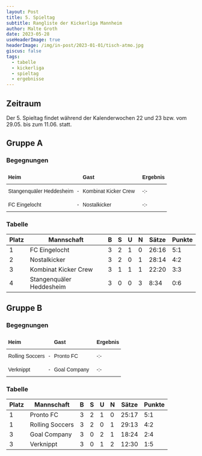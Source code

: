 ```yaml
---
layout: Post
title: 5. Spieltag 
subtitle: Rangliste der Kickerliga Mannheim
author: Malte Groth
date: 2023-05-28
useHeaderImage: true
headerImage: /img/in-post/2023-01-01/tisch-atmo.jpg
giscus: false
tags:
  - tabelle
  - kickerliga
  - spieltag
  - ergebnisse
---
```

## Zeitraum

Der 5. Spieltag findet während der Kalenderwochen 22 und 23 bzw. vom 29.05. bis zum 11.06. statt.

## Gruppe A

### Begegnungen

<style type="text/css">
.tg  {border-collapse:collapse;border-spacing:0;border:none;}
.tg td{border-color:black;border-style:solid;border-width:0px;font-family:Arial, sans-serif;font-size:14px;
  overflow:hidden;padding:10px 5px;word-break:normal;}
.tg th{border-color:black;border-style:solid;border-width:0px;font-family:Arial, sans-serif;font-size:14px;
  font-weight:normal;overflow:hidden;padding:10px 5px;word-break:normal;}
.tg .tg-mcqj{border-color:#000000;font-weight:bold;text-align:left;vertical-align:top}
.tg .tg-73oq{border-color:#000000;text-align:left;vertical-align:top}
</style>
<table class="tg">
<thead>
  <tr>
    <th class="tg-mcqj">Heim</th>
    <th class="tg-mcqj"></th>
    <th class="tg-mcqj">Gast</th>
    <th class="tg-mcqj"></th>
    <th class="tg-mcqj">Ergebnis</th>
  </tr>
</thead>
<tbody>
  <tr>
    <td class="tg-73oq">Stangenquäler Heddesheim</td>
    <td class="tg-73oq">-</td>
    <td class="tg-73oq">Kombinat Kicker Crew</td>
    <td class="tg-73oq"></td>
    <td class="tg-73oq">-:-</td>
  </tr>
  <tr>
    <td class="tg-73oq">FC Eingelocht</td>
    <td class="tg-73oq">-</td>
    <td class="tg-73oq">Nostalkicker</td>
    <td class="tg-73oq"></td>
    <td class="tg-73oq">-:-</td>
  </tr>
</tbody>
</table>

### Tabelle

| **Platz** | **Mannschaft**            | **B** | **S** | **U** | **N** | **Sätze** | **Punkte** |
|-----------|---------------------------|-------|-------|-------|-------|-----------|------------|
| 1         | FC Eingelocht             |     3 |     2 |     1 |     0 |     26:16 |        5:1 |
| 2         | Nostalkicker              |     3 |     2 |     0 |     1 |     28:14 |        4:2 |
| 3         | Kombinat Kicker Crew      |     3 |     1 |     1 |     1 |     22:20 |        3:3 |
| 4         | Stangenquäler Heddesheim  |     3 |     0 |     0 |     3 |      8:34 |        0:6 |


## Gruppe B

### Begegnungen

<style type="text/css">
.tg  {border-collapse:collapse;border-spacing:0;border:none;}
.tg td{border-color:black;border-style:solid;border-width:0px;font-family:Arial, sans-serif;font-size:14px;
  overflow:hidden;padding:10px 5px;word-break:normal;}
.tg th{border-color:black;border-style:solid;border-width:0px;font-family:Arial, sans-serif;font-size:14px;
  font-weight:normal;overflow:hidden;padding:10px 5px;word-break:normal;}
.tg .tg-mcqj{border-color:#000000;font-weight:bold;text-align:left;vertical-align:top}
.tg .tg-73oq{border-color:#000000;text-align:left;vertical-align:top}
</style>
<table class="tg">
<thead>
  <tr>
    <th class="tg-mcqj">Heim</th>
    <th class="tg-mcqj"></th>
    <th class="tg-mcqj">Gast</th>
    <th class="tg-mcqj"></th>
    <th class="tg-mcqj">Ergebnis</th>
  </tr>
</thead>
<tbody>
  <tr>
    <td class="tg-73oq">Rolling Soccers</td>
    <td class="tg-73oq">-</td>
    <td class="tg-73oq">Pronto FC</td>
    <td class="tg-73oq"></td>
    <td class="tg-73oq">-:-</td>
  </tr>
  <tr>
    <td class="tg-73oq">Verknippt</td>
    <td class="tg-73oq">-</td>
    <td class="tg-73oq">Goal Company</td>
    <td class="tg-73oq"></td>
    <td class="tg-73oq">-:-</td>
  </tr>
</tbody>
</table>

### Tabelle

| **Platz** | **Mannschaft**            | **B** | **S** | **U** | **N** | **Sätze** | **Punkte** |
|-----------|---------------------------|-------|-------|-------|-------|-----------|------------|
| 1         | Pronto FC                 |     3 |     2 |     1 |     0 |     25:17 |        5:1 |
| 1         | Rolling Soccers           |     3 |     2 |     0 |     1 |     29:13 |        4:2 |
| 3         | Goal Company              |     3 |     0 |     2 |     1 |     18:24 |        2:4 |
| 3         | Verknippt                 |     3 |     0 |     1 |     2 |     12:30 |        1:5 |
